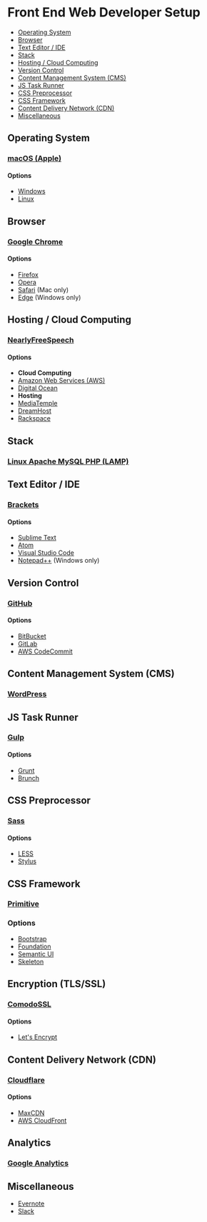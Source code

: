 # Front End Web Developer Setup

* [Operating System](#operating-system)
* [Browser](#browser)
* [Text Editor / IDE](#text-editor--ide)
* [Stack](#stack)
* [Hosting / Cloud Computing](#hosting--cloud-computing)
* [Version Control](#version-control)
* [Content Management System (CMS)](#content-management-system--cms)
* [JS Task Runner](#js-task-runner)
* [CSS Preprocessor](#css-preprocessor)
* [CSS Framework](#css-framework)
* [Content Delivery Network (CDN)](#content-delivery-network--cdn)
* [Miscellaneous](#miscellaneous)

## Operating System

### [macOS (Apple)](http://www.apple.com/macos/sierra/)

#### Options
* [Windows](https://www.microsoft.com/en-us/windows)
* [Linux](https://en.wikipedia.org/wiki/Linux)

## Browser

### [Google Chrome](https://www.google.com/chrome/)

#### Options

* [Firefox](https://www.mozilla.org/en-US/firefox/products/)
* [Opera](http://www.opera.com/)
* [Safari](http://www.apple.com/safari/) (Mac only)
* [Edge](https://www.microsoft.com/en-us/windows/microsoft-edge/microsoft-edge) (Windows only)

## Hosting / Cloud Computing

### [NearlyFreeSpeech](https://www.nearlyfreespeech.net/)

#### Options

* **Cloud Computing**
 * [Amazon Web Services (AWS)](https://aws.amazon.com/)
 * [Digital Ocean](https://www.digitalocean.com/)
* **Hosting**
 * [MediaTemple](https://www.mediatemple.net/) 
 * [DreamHost](https://www.dreamhost.com/)
 * [Rackspace](https://www.rackspace.com/)

## Stack

### [Linux Apache MySQL PHP (LAMP)](https://en.wikipedia.org/wiki/LAMP_(software_bundle))

## Text Editor / IDE

### [Brackets](http://brackets.io/)

#### Options

* [Sublime Text](https://www.sublimetext.com/)
* [Atom](https://atom.io/)
* [Visual Studio Code](http://code.visualstudio.com/)
* [Notepad++](https://notepad-plus-plus.org/) (Windows only)

## Version Control

### [GitHub](https://github.com/)

#### Options

* [BitBucket](https://bitbucket.org)
* [GitLab](https://about.gitlab.com/)
* [AWS CodeCommit](https://aws.amazon.com/codecommit/)

## Content Management System (CMS)

### [WordPress](https://wordpress.org/)

## JS Task Runner

### [Gulp](http://gulpjs.com/)

#### Options

* [Grunt](http://gruntjs.com/)
* [Brunch](http://brunch.io/)

## CSS Preprocessor

### [Sass](http://sass-lang.com/)

#### Options

* [LESS](http://lesscss.org/)
* [Stylus](http://stylus-lang.com/)

## CSS Framework

### [Primitive](https://taniarascia.github.io/primitive/)

### Options

* [Bootstrap](http://getbootstrap.com/)
* [Foundation](http://foundation.zurb.com/)
* [Semantic UI](http://semantic-ui.com/)
* [Skeleton](http://getskeleton.com/)

## Encryption (TLS/SSL)

### [ComodoSSL](https://comodosslstore.com/)

#### Options

* [Let's Encrypt](https://letsencrypt.org/)

## Content Delivery Network (CDN)

### [Cloudflare](https://www.cloudflare.com/)

#### Options
* [MaxCDN](https://www.maxcdn.com/)
* [AWS CloudFront](https://aws.amazon.com/cloudfront/)

## Analytics

### [Google Analytics](https://analytics.google.com/)

## Miscellaneous

* [Evernote](https://evernote.com/)
* [Slack](https://slack.com/)


